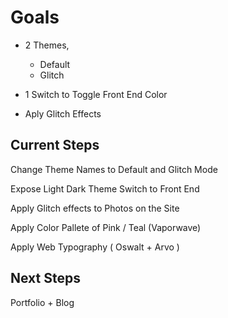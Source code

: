 # Goals

- 2 Themes,
  - Default
  - Glitch

- 1 Switch to Toggle Front End Color 

- Aply Glitch Effects


## Current Steps

Change Theme Names to Default and Glitch Mode

Expose Light Dark Theme Switch to Front End 

Apply Glitch effects to Photos on the Site

Apply Color Pallete of Pink / Teal (Vaporwave)

Apply Web Typography ( Oswalt + Arvo )

## Next Steps

Portfolio
+
Blog
